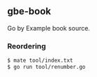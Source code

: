 ## gbe-book

Go by Example book source.


### Reordering

```bash
$ mate tool/index.txt
$ go run tool/renumber.go
```
